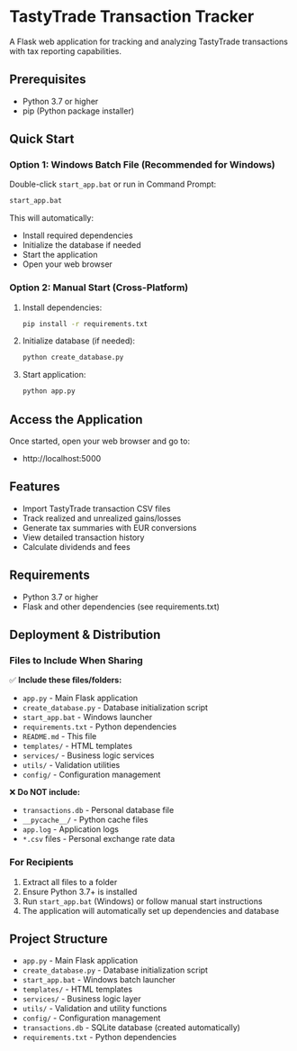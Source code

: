 # TastyTrade Transaction Tracker

A Flask web application for tracking and analyzing TastyTrade transactions with tax reporting capabilities.

## Prerequisites

- Python 3.7 or higher
- pip (Python package installer)

## Quick Start

### Option 1: Windows Batch File (Recommended for Windows)
Double-click `start_app.bat` or run in Command Prompt:
```cmd
start_app.bat
```
This will automatically:
- Install required dependencies
- Initialize the database if needed
- Start the application
- Open your web browser

### Option 2: Manual Start (Cross-Platform)
1. Install dependencies:
   ```bash
   pip install -r requirements.txt
   ```
2. Initialize database (if needed):
   ```bash
   python create_database.py
   ```
3. Start application:
   ```bash
   python app.py
   ```

## Access the Application
Once started, open your web browser and go to:
- http://localhost:5000

## Features
- Import TastyTrade transaction CSV files
- Track realized and unrealized gains/losses
- Generate tax summaries with EUR conversions
- View detailed transaction history
- Calculate dividends and fees

## Requirements
- Python 3.7 or higher
- Flask and other dependencies (see requirements.txt)

## Deployment & Distribution

### Files to Include When Sharing
✅ **Include these files/folders:**
- `app.py` - Main Flask application
- `create_database.py` - Database initialization script
- `start_app.bat` - Windows launcher
- `requirements.txt` - Python dependencies
- `README.md` - This file
- `templates/` - HTML templates
- `services/` - Business logic services
- `utils/` - Validation utilities
- `config/` - Configuration management

❌ **Do NOT include:**
- `transactions.db` - Personal database file
- `__pycache__/` - Python cache files
- `app.log` - Application logs
- `*.csv` files - Personal exchange rate data

### For Recipients
1. Extract all files to a folder
2. Ensure Python 3.7+ is installed
3. Run `start_app.bat` (Windows) or follow manual start instructions
4. The application will automatically set up dependencies and database

## Project Structure
- `app.py` - Main Flask application
- `create_database.py` - Database initialization script
- `start_app.bat` - Windows batch launcher
- `templates/` - HTML templates
- `services/` - Business logic layer
- `utils/` - Validation and utility functions
- `config/` - Configuration management
- `transactions.db` - SQLite database (created automatically)
- `requirements.txt` - Python dependencies